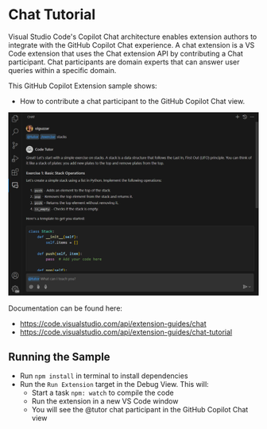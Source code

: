 # Chat Tutorial

Visual Studio Code's Copilot Chat architecture enables extension authors to integrate with the GitHub Copilot Chat experience. A chat extension is a VS Code extension that uses the Chat extension API by contributing a Chat participant. Chat participants are domain experts that can answer user queries within a specific domain.

This GitHub Copilot Extension sample shows:

- How to contribute a chat participant to the GitHub Copilot Chat view.

![demo](./demo.png)

Documentation can be found here:
- https://code.visualstudio.com/api/extension-guides/chat
- https://code.visualstudio.com/api/extension-guides/chat-tutorial

## Running the Sample

- Run `npm install` in terminal to install dependencies
- Run the `Run Extension` target in the Debug View. This will:
	- Start a task `npm: watch` to compile the code
	- Run the extension in a new VS Code window
	- You will see the @tutor chat participant in the GitHub Copilot Chat view
